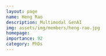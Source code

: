 ```yaml
---
layout: page
name: Heng Rao
description: Multimodal GenAI
img: assets/img/members/heng-rao.jpg
homepage: 
importance: 92
category: PhDs
---
```

